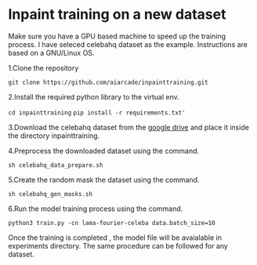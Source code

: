 # Inpaint training on a new dataset

Make sure you have a GPU based machine to speed up the training process. I have seleced celebahq dataset as the example.
Instructions are based on a GNU/Linux OS.


1.Clone the repository

`git clone https://github.com/aiarcade/inpainttraining.git`

2.Install the required python library to the virtual env.

`cd inpainttraining`
`pip install -r requirements.txt' `

3.Download the celebahq dataset from the   [google drive](https://drive.google.com/file/d/1O89DVCoWsMhrIF3G8-wMOJ0h7LukmMdP/view?usp=sharing) and place it inside the
directory inpainttraining.

4.Preprocess the downloaded dataset using the command.

`sh celebahq_data_prepare.sh`

5.Create the random mask  the dataset using the command.

`sh celebahq_gen_masks.sh`

6.Run the model training process using the command.

`python3 train.py -cn lama-fourier-celeba data.batch_size=10`

Once the training is completed , the model file will be avaialable in experiments directory. The same procedure can be followed for any dataset.
